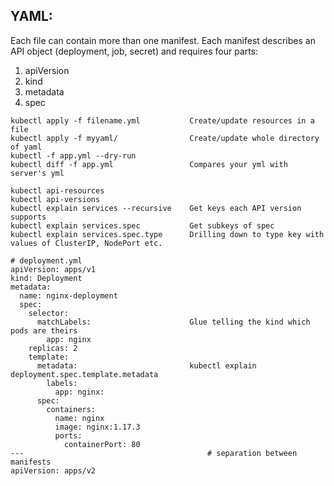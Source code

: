 ## YAML:
Each file can contain more than one manifest. Each manifest describes an API object (deployment, job, secret) and requires four parts:
1) apiVersion
2) kind
3) metadata
4) spec

```
kubectl apply -f filename.yml           Create/update resources in a file
kubectl apply -f myyaml/                Create/update whole directory of yaml
kubectl -f app.yml --dry-run
kubectl diff -f app.yml                 Compares your yml with server's yml 

kubectl api-resources
kubectl api-versions
kubectl explain services --recursive    Get keys each API version supports
kubectl explain services.spec           Get subkeys of spec
kubectl explain services.spec.type      Drilling down to type key with values of ClusterIP, NodePort etc.
```

```
# deployment.yml
apiVersion: apps/v1
kind: Deployment
metadata:
  name: nginx-deployment
  spec:
    selector:
      matchLabels:                      Glue telling the kind which pods are theirs
        app: nginx
    replicas: 2
    template:
      metadata:                         kubectl explain deployment.spec.template.metadata
        labels:
          app: nginx:
      spec:
        containers:
          name: nginx
          image: nginx:1.17.3
          ports:
            containerPort: 80
---                                         # separation between manifests
apiVersion: apps/v2
```
